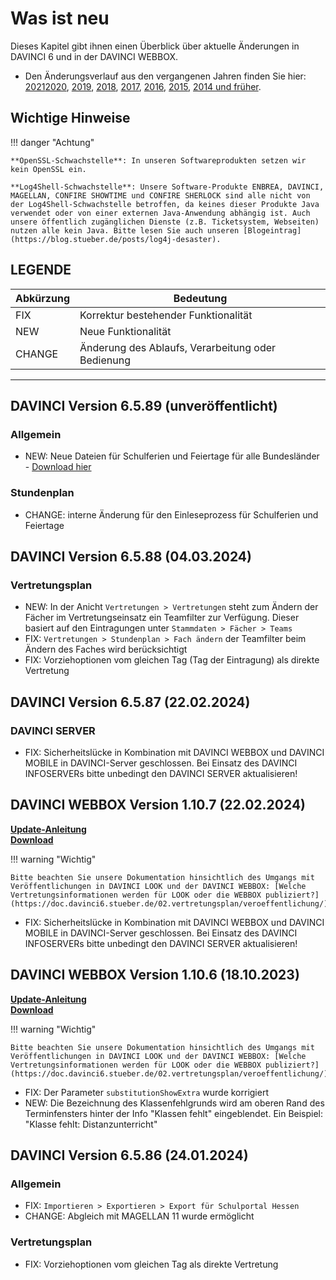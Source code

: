 # Was ist neu

Dieses Kapitel gibt ihnen einen Überblick über aktuelle Änderungen in DAVINCI 6 und in der DAVINCI WEBBOX.

* Den Änderungsverlauf aus den vergangenen Jahren finden Sie hier: [2021](changelog-2021.md)[2020](changelog-2020.md), [2019](changelog-2019.md), [2018](changelog-2018.md), [2017](changelog-2017.md),  [2016](changelog-2016.md), [2015](changelog-2015.md), [2014 und früher](changelog-archive.md).

## Wichtige Hinweise

!!! danger "Achtung"

    **OpenSSL-Schwachstelle**: In unseren Softwareprodukten setzen wir kein OpenSSL ein.

    **Log4Shell-Schwachstelle**: Unsere Software-Produkte ENBREA, DAVINCI, MAGELLAN, CONFIRE SHOWTIME und CONFIRE SHERLOCK sind alle nicht von der Log4Shell-Schwachstelle betroffen, da keines dieser Produkte Java verwendet oder von einer externen Java-Anwendung abhängig ist. Auch unsere öffentlich zugänglichen Dienste (z.B. Ticketsystem, Webseiten) nutzen alle kein Java. Bitte lesen Sie auch unseren [Blogeintrag](https://blog.stueber.de/posts/log4j-desaster).

## LEGENDE

Abkürzung  |  Bedeutung
---------- | ----------
FIX |  Korrektur bestehender Funktionalität
NEW |  Neue Funktionalität  
CHANGE|  Änderung des Ablaufs, Verarbeitung oder Bedienung

---
## DAVINCI Version 6.5.89 (unveröffentlicht)

### Allgemein

* NEW:  Neue Dateien für Schulferien und Feiertage für alle Bundesländer - [Download hier](https://my.hidrive.com/share/63dd-bod4u)

### Stundenplan

* CHANGE: interne Änderung für den Einleseprozess für Schulferien und Feiertage


## DAVINCI Version 6.5.88 (04.03.2024)

### Vertretungsplan

* NEW: In der Anicht `Vertretungen > Vertretungen` steht zum Ändern der Fächer im Vertretungseinsatz ein Teamfilter zur Verfügung. Dieser basiert auf den Eintragungen unter `Stammdaten > Fächer > Teams`
* FIX: `Vertretungen > Stundenplan > Fach ändern` der Teamfilter beim Ändern des Faches wird berücksichtigt
* FIX: Vorziehoptionen vom gleichen Tag (Tag der Eintragung) als direkte Vertretung

## DAVINCI Version 6.5.87 (22.02.2024)

### DAVINCI SERVER

* FIX: Sicherheitslücke in Kombination mit DAVINCI WEBBOX und DAVINCI MOBILE in DAVINCI-Server geschlossen. Bei Einsatz des DAVINCI INFOSERVERs bitte unbedingt den DAVINCI SERVER aktualisieren!

## DAVINCI WEBBOX Version 1.10.7 (22.02.2024)

[**Update-Anleitung**](https://doc.davinci6.stueber.de/09.infoserver/update/) <br/>
[**Download**](https://davinci-webbox.stueber.de/)

!!! warning "Wichtig"

    Bitte beachten Sie unsere Dokumentation hinsichtlich des Umgangs mit Veröffentlichungen in DAVINCI LOOK und der DAVINCI WEBBOX: [Welche Vertretungsinformationen werden für LOOK oder die WEBBOX publiziert?](https://doc.davinci6.stueber.de/02.vertretungsplan/veroeffentlichung/)

* FIX: Sicherheitslücke in Kombination mit DAVINCI WEBBOX und DAVINCI MOBILE in DAVINCI-Server geschlossen. Bei Einsatz des DAVINCI INFOSERVERs bitte unbedingt den DAVINCI SERVER aktualisieren!

## DAVINCI WEBBOX Version 1.10.6 (18.10.2023)

[**Update-Anleitung**](https://doc.davinci6.stueber.de/09.infoserver/update/) <br/>
[**Download**](https://davinci-webbox.stueber.de/)

!!! warning "Wichtig"

    Bitte beachten Sie unsere Dokumentation hinsichtlich des Umgangs mit Veröffentlichungen in DAVINCI LOOK und der DAVINCI WEBBOX: [Welche Vertretungsinformationen werden für LOOK oder die WEBBOX publiziert?](https://doc.davinci6.stueber.de/02.vertretungsplan/veroeffentlichung/)

* FIX: Der Parameter `substitutionShowExtra` wurde korrigiert
* NEW: Die Bezeichnung des Klassenfehlgrunds wird am oberen Rand des Terminfensters hinter der Info "Klassen fehlt" eingeblendet. Ein Beispiel: "Klasse fehlt: Distanzunterricht"

## DAVINCI Version 6.5.86 (24.01.2024)

### Allgemein

* FIX: `Importieren > Exportieren > Export für Schulportal Hessen` 
* CHANGE: Abgleich mit MAGELLAN 11 wurde ermöglicht

### Vertretungsplan

* FIX: Vorziehoptionen vom gleichen Tag als direkte Vertretung